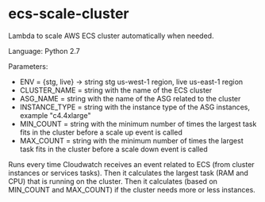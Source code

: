 # ecs-scale-cluster
Lambda to scale AWS ECS cluster automatically when needed. 

Language: Python 2.7

Parameters: 

- ENV = {stg, live} -> string stg us-west-1 region, live us-east-1 region
- CLUSTER_NAME = string with the name of the ECS cluster
- ASG_NAME = string with the name of the ASG related to the cluster
- INSTANCE_TYPE = string with the instance type of the ASG instances, example "c4.4xlarge"
- MIN_COUNT = string with the minimum number of times the largest task fits in the cluster before a scale up event is called
- MAX_COUNT = string with the minimum number of times the largest task fits in the cluster before a scale down event is called

Runs every time Cloudwatch receives an event related to ECS (from cluster instances or services tasks). Then it calculates the largest task (RAM and CPU) that is running on the cluster. Then it calculates (based on MIN_COUNT and MAX_COUNT) if the cluster needs more or less instances.   